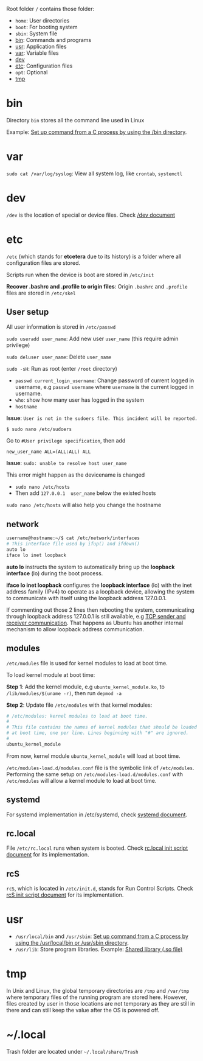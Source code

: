 Root folder ``/`` contains those folder:

* ``home``: User directories
* ``boot``: For booting system
* ``sbin``: System file
* [bin](#bin):  Commands and programs
* [usr](#usr): Application files
* [var](#var): Variable files
* [dev](#dev)
* [etc](#etc): Configuration files
* ``opt``: Optional
* [tmp](#tmp)

# bin

Directory ``bin`` stores all the command line used in Linux

Example: [Set up command from a C process by using the /bin directory](https://github.com/TranPhucVinh/C/blob/master/Environment/README.md#linux-environment).

# var

``sudo cat /var/log/syslog``: View all system log, like ``crontab``, ``systemctl``
# dev
``/dev`` is the location of special or device files. Check [/dev document](dev.md)
# etc

``/etc`` (which stands for **etcetera** due to its history) is a folder where all configuration files are stored.

Scripts run when the device is boot are stored in ``/etc/init``

**Recover .bashrc and .profile to origin files**: Origin ``.bashrc`` and ``.profile`` files are stored in ``/etc/skel``

## User setup

All user information is stored in ``/etc/passwd``

``sudo useradd user_name``: Add new user ``user_name`` (this require admin privilege)

``sudo deluser user_name``: Delete ``user_name``

``sudo -sH``: Run as root (enter ``/root`` directory)

* ``passwd current_login_username``: Change password of current logged in username, e.g ``passwd username`` where ``username`` is the current logged in username.
* ``who``: show how many user has logged in the system
* ``hostname``

**Issue**: ``User is not in the sudoers file. This incident will be reported.``

```bash
$ sudo nano /etc/sudoers
```

Go to ``#User privilege specification``, then add 

```
new_user_name ALL=(ALL:ALL) ALL
```

**Issue**: ``sudo: unable to resolve host user_name``

This error might happen as the devicename is changed

* ``sudo nano /etc/hosts``
* Then add ``127.0.0.1	user_name`` below the existed hosts

``sudo nano /etc/hosts`` will also help you change the hostname
## network
```sh
username@hostname:~/$ cat /etc/network/interfaces
# This interface file used by ifup() and ifdown()
auto lo
iface lo inet loopback
```
**auto lo** instructs the system to automatically bring up the **loopback interface** (lo) during the boot process.

**iface lo inet loopback** configures the **loopback interface** (lo) with the inet address family (IPv4) to operate as a loopback device, allowing the system to communicate with itself using the loopback address 127.0.0.1.

If commenting out those 2 lines then rebooting the system, communicating through loopback address 127.0.0.1 is still available, e.g [TCP sender and receiver communication](https://github.com/TranPhucVinh/C/tree/master/Transport%20layer#a-tcp-sender-sends-string-to-a-tcp-receiver). That happens as Ubuntu has another internal mechanism to allow loopback address communication.

## modules

``/etc/modules`` file is used for kernel modules to load at boot time.

To load kernel module at boot time:

**Step 1**: Add the kernel module, e.g ``ubuntu_kernel_module.ko``, to ``/lib/modules/$(uname -r)``, then run ``depmod -a``

**Step 2**: Update file ``/etc/modules`` with that kernel modules:

```sh
# /etc/modules: kernel modules to load at boot time.
#
# This file contains the names of kernel modules that should be loaded
# at boot time, one per line. Lines beginning with "#" are ignored.
#
ubuntu_kernel_module
```

From now, kernel module ``ubuntu_kernel_module`` will load at boot time.

``/etc/modules-load.d/modules.conf`` file is the symbolic link of ``/etc/modules``. Performing the same setup on ``/etc/modules-load.d/modules.conf`` with ``/etc/modules`` will allow a kernel module to load at boot time.

## systemd

For systemd implementation in /etc/systemd, check [systemd document](https://github.com/TranPhucVinh/Linux-Shell/blob/master/Physical%20layer/Systemd.md).

## rc.local

File ``/etc/rc.local`` runs when system is booted. Check [rc.local init script document](https://github.com/TranPhucVinh/Linux-Shell/blob/master/Physical%20layer/Init%20script/README.md#rclocal) for its implementation.

## rcS

``rcS``, which is located in ``/etc/init.d``, stands for Run Control Scripts.  Check [rcS init script document](https://github.com/TranPhucVinh/Linux-Shell/blob/master/Physical%20layer/Init%20script/README.md#rcs) for its implementation.

# usr

* ``/usr/local/bin`` and ``/usr/sbin``: [Set up command from a C process by using the /usr/local/bin or /usr/sbin directory](https://github.com/TranPhucVinh/C/blob/master/Environment/README.md#linux-environment).
* ``/usr/lib``: Store program libraries. Example: [Shared library (.so file)](https://github.com/TranPhucVinh/C/blob/master/Environment/Shared%20library.md)

# tmp

In Unix and Linux, the global temporary directories are ``/tmp`` and ``/var/tmp`` where temporary files of the running program are stored here. However, files created by user in those locations are not temporary as they are still in there and can still keep the value after the OS is powered off.

# ~/.local

Trash folder are located under ``~/.local/share/Trash``
